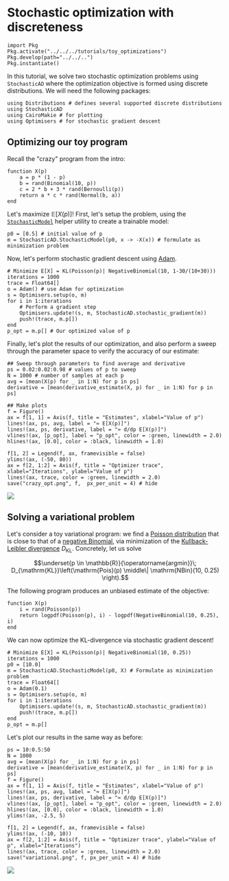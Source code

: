 # Stochastic optimization with discreteness

```@setup random_walk
import Pkg
Pkg.activate("../../../tutorials/toy_optimizations")
Pkg.develop(path="../../..")
Pkg.instantiate()
```

In this tutorial, we solve two stochastic optimization problems using `StochasticAD` where the optimization objective is formed using discrete distributions. We will need the following packages:
```@example optimizations
using Distributions # defines several supported discrete distributions 
using StochasticAD
using CairoMakie # for plotting
using Optimisers # for stochastic gradient descent
```

## Optimizing our toy program

Recall the "crazy" program from the intro:
```@example optimizations
function X(p)
    a = p * (1 - p)
    b = rand(Binomial(10, p))
    c = 2 * b + 3 * rand(Bernoulli(p))
    return a * c * rand(Normal(b, a))
end
```

Let's maximize $\mathbb{E}[X(p)]$! First, let's setup the problem, using the [`StochasticModel`](@ref) helper utility to create a trainable model:
```@example optimizations
p0 = [0.5] # initial value of p
m = StochasticAD.StochasticModel(p0, x -> -X(x)) # formulate as minimization problem
```
Now, let's perform stochastic gradient descent using [Adam](https://arxiv.org/abs/1412.6980).
```@example optimizations
# Minimize E[X] = KL(Poisson(p)| NegativeBinomial(10, 1-30/(10+30)))
iterations = 1000
trace = Float64[]
o = Adam() # use Adam for optimization
s = Optimisers.setup(o, m)
for i in 1:iterations
    # Perform a gradient step
    Optimisers.update!(s, m, StochasticAD.stochastic_gradient(m))
    push!(trace, m.p[])
end
p_opt = m.p[] # Our optimized value of p
```
Finally, let's plot the results of our optimization, and also perform a sweep through the parameter space to verify the accuracy of our estimate:
```@example optimizations
## Sweep through parameters to find average and derivative
ps = 0.02:0.02:0.98 # values of p to sweep
N = 1000 # number of samples at each p
avg = [mean(X(p) for _ in 1:N) for p in ps]
derivative = [mean(derivative_estimate(X, p) for _ in 1:N) for p in ps]

## Make plots
f = Figure()
ax = f[1, 1] = Axis(f, title = "Estimates", xlabel="Value of p")
lines!(ax, ps, avg, label = "≈ E[X(p)]")
lines!(ax, ps, derivative, label = "≈ d/dp E[X(p)]")
vlines!(ax, [p_opt], label = "p_opt", color = :green, linewidth = 2.0)
hlines!(ax, [0.0], color = :black, linewidth = 1.0)

f[1, 2] = Legend(f, ax, framevisible = false)
ylims!(ax, (-50, 80))
ax = f[2, 1:2] = Axis(f, title = "Optimizer trace", xlabel="Iterations", ylabel="Value of p")
lines!(ax, trace, color = :green, linewidth = 2.0)
save("crazy_opt.png", f,  px_per_unit = 4) # hide
```
![](crazy_opt.png)

## Solving a variational problem

Let's consider a toy variational program: we find a [Poisson distribution](https://en.wikipedia.org/wiki/Poisson_distribution) that is close to that of a [negative Binomial](https://en.wikipedia.org/wiki/Negative_binomial_distribution), via minimization of the [Kullback-Leibler divergence](https://en.wikipedia.org/wiki/Kullback%E2%80%93Leibler_divergence) $D_{\mathrm{KL}}$. Concretely, let us solve
```math
\underset{p \in \mathbb{R}}{\operatorname{argmin}}\; D_{\mathrm{KL}}\left(\mathrm{Pois}(p) \middle\| \mathrm{NBin}(10, 0.25) \right).
```
The following program produces an unbiased estimate of the objective:
```@example optimizations
function X(p)
    i = rand(Poisson(p))
    return logpdf(Poisson(p), i) - logpdf(NegativeBinomial(10, 0.25), i)
end
```
We can now optimize the KL-divergence via stochastic gradient descent!
```@example optimizations
# Minimize E[X] = KL(Poisson(p)| NegativeBinomial(10, 0.25))
iterations = 1000
p0 = [10.0]
m = StochasticAD.StochasticModel(p0, X) # Formulate as minimization problem
trace = Float64[]
o = Adam(0.1)
s = Optimisers.setup(o, m)
for i in 1:iterations
    Optimisers.update!(s, m, StochasticAD.stochastic_gradient(m))
    push!(trace, m.p[])
end
p_opt = m.p[]
```
Let's plot our results in the same way as before:
```@example optimizations
ps = 10:0.5:50
N = 1000
avg = [mean(X(p) for _ in 1:N) for p in ps]
derivative = [mean(derivative_estimate(X, p) for _ in 1:N) for p in ps]
f = Figure()
ax = f[1, 1] = Axis(f, title = "Estimates", xlabel="Value of p")
lines!(ax, ps, avg, label = "≈ E[X(p)]")
lines!(ax, ps, derivative, label = "≈ d/dp E[X(p)]")
vlines!(ax, [p_opt], label = "p_opt", color = :green, linewidth = 2.0)
hlines!(ax, [0.0], color = :black, linewidth = 1.0)
ylims!(ax, -2.5, 5)

f[1, 2] = Legend(f, ax, framevisible = false)
ylims!(ax, (-10, 10))
ax = f[2, 1:2] = Axis(f, title = "Optimizer trace", ylabel="Value of p", xlabel="Iterations")
lines!(ax, trace, color = :green, linewidth = 2.0)
save("variational.png", f, px_per_unit = 4) # hide
```
![](variational.png)

